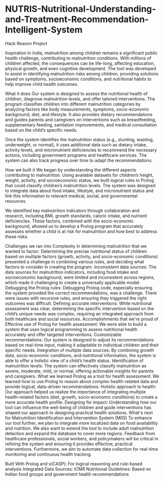 # NUTRIS-Nutritional-Understanding-and-Treatment-Recommendation-Intelligent-System
Hack Reason Project


Inspiration
In India, malnutrition among children remains a significant public health challenge, contributing to malnutrition conditions. With millions of children affected, the consequences can be life-long, affecting education, physical growth, and even cognitive development. The tool was developed to assist in identifying malnutrition risks among children, providing solutions based on symptoms, socioeconomic conditions, and nutritional habits to help improve child health outcomes.

What it does
Our system is designed to assess the nutritional health of children, diagnose malnutrition levels, and offer tailored interventions. The program classifies children into different malnutrition categories by analyzing factors like body measurements, symptoms, socio-economic background, diet, and lifestyle. It also provides dietary recommendations and guides parents and caregivers on interventions such as breastfeeding, supplementary feeding, sanitation improvements, and medical consultation based on the child’s specific needs.

Once the system identifies the malnutrition status (e.g., stunting, wasting, underweight, or normal), it uses additional data such as dietary intake, activity levels, and micronutrient deficiencies to recommend the necessary actions, including government programs and healthcare services. The system can also track progress over time to adapt the recommendations.

How we built it
We began by understanding the different aspects contributing to malnutrition. Using available datasets for children’s height, weight, activity, and socioeconomic status, we built logical rules in Prolog that could classify children’s malnutrition levels. The system was designed to integrate data about food intake, lifestyle, and micronutrient status and link this information to relevant medical, social, and governmental resources.

We identified key malnutrition indicators through collaboration and research, including BMI, growth standards, caloric intake, and nutrient deficiencies. These factors, combined with the socio-economic background, allowed us to develop a Prolog program that accurately assesses whether a child is at risk for malnutrition and how best to address these risks.

Challenges we ran into
Complexity in determining malnutrition that we wanted to factor: Determining the precise nutritional status of children based on multiple factors (growth, activity, and socio-economic conditions) presented a challenge in combining various rules, and deciding what factors to consider in creating the program.
Inconsistent data sources: The data sources for malnutrition indicators, including food intake and socioeconomic background, were limited and inconsistent across regions, which made it challenging to create a universally applicable model.
Debugging the Prolog rules: Debugging Prolog code, especially ensuring the system provided the correct recommendations, was a challenge. There were issues with recursive rules, and ensuring they triggered the right outcomes was difficult.
Defining accurate interventions: While nutritional assessment was clear, determining the specific intervention based on the child’s unique needs was complex, requiring an integrated approach from both healthcare and social resources.
Accomplishments that we're proud of
Effective use of Prolog for health assessment: We were able to build a system that uses logical programming to assess nutritional health accurately and offer targeted interventions.
Customizable recommendations: Our system is designed to adjust its recommendations based on real-time input, making it adaptable to individual children and their specific needs.
Integration of multiple data sources: By combining growth data, socio-economic conditions, and nutritional information, the system is able to offer a holistic view of a child’s health status.
Identification of malnutrition levels: The system can effectively classify malnutrition as severe, moderate, mild, or normal, offering actionable insights for parents and caregivers.
What we learned
Prolog as a tool for health assessment: We learned how to use Prolog to reason about complex health-related data and provide logical, data-driven recommendations.
Holistic approach to health: Our approach helped us realize the importance of integrating multiple health-related factors (diet, growth, socio-economic conditions) to create a more accurate health profile.
Designing for impact: Understanding how our tool can influence the well-being of children and guide interventions has shaped our approach to designing practical health solutions.
What's next for Malnutrition Identification and Intervention System (MIIS)
To enhance our tool further, we plan to integrate more localized data on food availability and nutrition. We also want to extend the tool to include adult malnutrition detection and expand the database to cover more regions. Feedback from healthcare professionals, social workers, and policymakers will be critical in refining the system and ensuring it provides effective, practical interventions. Furthermore, we aim to automate data collection for real-time monitoring and continuous health tracking.

Built With
Prolog and s(CASP): For logical reasoning and rule-based analysis
Integrated Data Sources: ICMR
Nutritional Guidelines: Based on Indian food groups and government health recommendations
